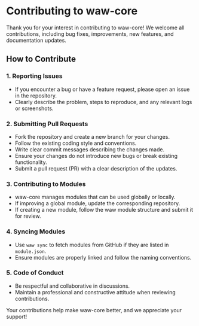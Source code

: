 # Contributing to waw-core

Thank you for your interest in contributing to waw-core! We welcome all contributions, including bug fixes, improvements, new features, and documentation updates.

## How to Contribute

### 1. Reporting Issues
- If you encounter a bug or have a feature request, please open an issue in the repository.
- Clearly describe the problem, steps to reproduce, and any relevant logs or screenshots.

### 2. Submitting Pull Requests
- Fork the repository and create a new branch for your changes.
- Follow the existing coding style and conventions.
- Write clear commit messages describing the changes made.
- Ensure your changes do not introduce new bugs or break existing functionality.
- Submit a pull request (PR) with a clear description of the updates.

### 3. Contributing to Modules
- waw-core manages modules that can be used globally or locally.
- If improving a global module, update the corresponding repository.
- If creating a new module, follow the waw module structure and submit it for review.

### 4. Syncing Modules
- Use `waw sync` to fetch modules from GitHub if they are listed in `module.json`.
- Ensure modules are properly linked and follow the naming conventions.

### 5. Code of Conduct
- Be respectful and collaborative in discussions.
- Maintain a professional and constructive attitude when reviewing contributions.

Your contributions help make waw-core better, and we appreciate your support!

